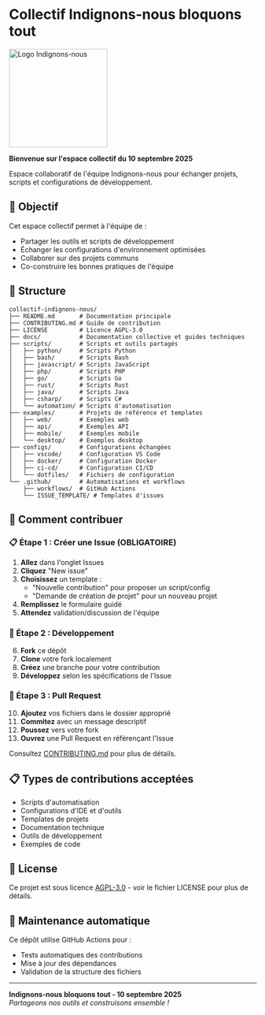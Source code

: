 # Collectif Indignons-nous bloquons tout

<img src="https://indignonsnous.fr/global/img/logo-inbt.svg" alt="Logo Indignons-nous" width="200">

**Bienvenue sur l'espace collectif du 10 septembre 2025**

Espace collaboratif de l'équipe Indignons-nous pour échanger projets, scripts et configurations de développement.

## 🎯 Objectif

Cet espace collectif permet à l'équipe de :

- Partager les outils et scripts de développement
- Échanger les configurations d'environnement optimisées
- Collaborer sur des projets communs
- Co-construire les bonnes pratiques de l'équipe

## 📁 Structure

```
collectif-indignons-nous/
├── README.md       # Documentation principale
├── CONTRIBUTING.md # Guide de contribution
├── LICENSE         # Licence AGPL-3.0
├── docs/           # Documentation collective et guides techniques
├── scripts/        # Scripts et outils partagés
│   ├── python/     # Scripts Python
│   ├── bash/       # Scripts Bash
│   ├── javascript/ # Scripts JavaScript
│   ├── php/        # Scripts PHP
│   ├── go/         # Scripts Go
│   ├── rust/       # Scripts Rust
│   ├── java/       # Scripts Java
│   ├── csharp/     # Scripts C#
│   └── automation/ # Scripts d'automatisation
├── examples/       # Projets de référence et templates
│   ├── web/        # Exemples web
│   ├── api/        # Exemples API
│   ├── mobile/     # Exemples mobile
│   └── desktop/    # Exemples desktop
├── configs/        # Configurations échangées
│   ├── vscode/     # Configuration VS Code
│   ├── docker/     # Configuration Docker
│   ├── ci-cd/      # Configuration CI/CD
│   └── dotfiles/   # Fichiers de configuration
└── .github/        # Automatisations et workflows
    ├── workflows/  # GitHub Actions
    └── ISSUE_TEMPLATE/ # Templates d'issues
```

## 🤝 Comment contribuer

### 📋 Étape 1 : Créer une Issue (OBLIGATOIRE)

1. **Allez** dans l'onglet Issues
2. **Cliquez** "New issue"
3. **Choisissez** un template :
   - "Nouvelle contribution" pour proposer un script/config
   - "Demande de création de projet" pour un nouveau projet
4. **Remplissez** le formulaire guidé
5. **Attendez** validation/discussion de l'équipe

### 🔧 Étape 2 : Développement

6. **Fork** ce dépôt
7. **Clone** votre fork localement
8. **Créez** une branche pour votre contribution
9. **Développez** selon les spécifications de l'Issue

### 🚀 Étape 3 : Pull Request

10. **Ajoutez** vos fichiers dans le dossier approprié
11. **Commitez** avec un message descriptif
12. **Poussez** vers votre fork
13. **Ouvrez** une Pull Request en référençant l'Issue

Consultez [CONTRIBUTING.md](CONTRIBUTING.md) pour plus de détails.

## 📋 Types de contributions acceptées

- Scripts d'automatisation
- Configurations d'IDE et d'outils
- Templates de projets
- Documentation technique
- Outils de développement
- Exemples de code

## 📄 License

Ce projet est sous licence [AGPL-3.0](LICENSE) - voir le fichier LICENSE pour plus de détails.

## 🔧 Maintenance automatique

Ce dépôt utilise GitHub Actions pour :

- Tests automatiques des contributions
- Mise à jour des dépendances
- Validation de la structure des fichiers

---

**Indignons-nous bloquons tout - 10 septembre 2025**  
_Partageons nos outils et construisons ensemble !_
